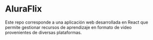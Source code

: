 # AluraFlix
Este repo corresponde a una aplicación web desarrollada en React que permite gestionar recursos de aprendizaje en formato de video provenientes de diversas plataformas.
